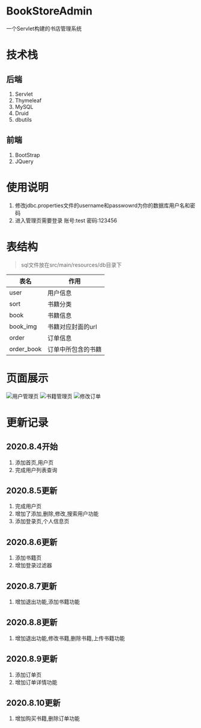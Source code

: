 # BookStoreAdmin
一个Servlet构建的书店管理系统

# 技术栈
## 后端
1. Servlet
2. Thymeleaf
3. MySQL
4. Druid
5. dbutils

## 前端
1. BootStrap
2. JQuery

# 使用说明

1. 修改jdbc.properties文件的username和passwowrd为你的数据库用户名和密码
2. 进入管理页需要登录
    账号:test
    密码:123456

# 表结构

> sql文件放在src/main/resources/db目录下

| 表名       | 作用               |
| ---------- | ------------------ |
| user       | 用户信息           |
| sort       | 书籍分类           |
| book       | 书籍信息           |
| book_img   | 书籍对应封面的url  |
| order      | 订单信息           |
| order_book | 订单中所包含的书籍 |

# 页面展示

![用户管理页](https://s1.ax1x.com/2020/08/13/axL0tH.png) 
![书籍管理页](https://s1.ax1x.com/2020/08/13/axLwAe.png)
![修改订单](https://s1.ax1x.com/2020/08/13/axLa7D.png)

# 更新记录
## 2020.8.4开始
1. 添加首页,用户页
2. 完成用户列表查询

## 2020.8.5更新
1. 完成用户页
2. 增加了添加,删除,修改,搜索用户功能
3. 添加登录页,个人信息页

## 2020.8.6更新
1. 添加书籍页
2. 增加登录过滤器

## 2020.8.7更新
1. 增加退出功能,添加书籍功能

## 2020.8.8更新
1. 增加退出功能,修改书籍,删除书籍,上传书籍功能

## 2020.8.9更新
1. 添加订单页
2. 增加订单详情功能

## 2020.8.10更新
1. 增加购买书籍,删除订单功能
